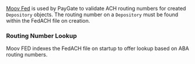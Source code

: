 [Moov Fed](/fed/) is used by PayGate to validate ACH routing numbers for created `Depository` objects. The routing number on a `Depository` must be found within the FedACH file on creation.

### Routing Number Lookup

Moov FED indexes the FedACH file on startup to offer lookup based on ABA routing numbers.
